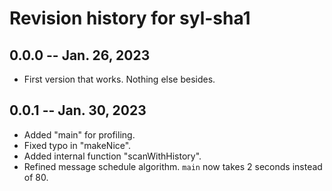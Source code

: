 # Revision history for syl-sha1

## 0.0.0 -- Jan. 26, 2023

* First version that works. Nothing else besides.

## 0.0.1 -- Jan. 30, 2023

* Added "main" for profiling.
* Fixed typo in "makeNice". 
* Added internal function "scanWithHistory".
* Refined message schedule algorithm. `main` now takes 2 seconds instead of 80.
